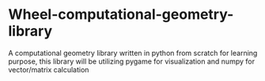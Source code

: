 # Wheel-computational-geometry-library
A computational geometry library written in python from scratch for learning purpose, this library will be utilizing pygame for visualization and numpy for vector/matrix
calculation
